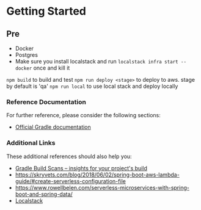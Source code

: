# Getting Started

## Pre
* Docker
* Postgres
* Make sure you install localstack and run `localstack infra start --docker` once and kill it

`npm build` to build and test
`npm run deploy <stage>` to deploy to aws. stage by default is 'qa'
`npm run local` to use local stack and deploy locally

### Reference Documentation
For further reference, please consider the following sections:

* [Official Gradle documentation](https://docs.gradle.org)

### Additional Links
These additional references should also help you:

* [Gradle Build Scans – insights for your project's build](https://scans.gradle.com#gradle)
* https://skryvets.com/blog/2018/06/02/spring-boot-aws-lambda-guide/#create-serverless-configuration-file
* https://www.rowellbelen.com/serverless-microservices-with-spring-boot-and-spring-data/
* [Localstack](https://lobster1234.github.io/2017/04/05/working-with-localstack-command-line/)

